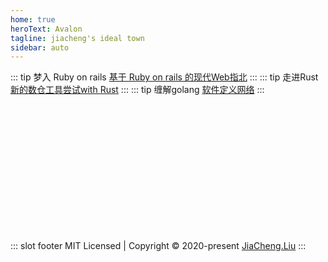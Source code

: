 ```yaml
---
home: true
heroText: Avalon
tagline: jiacheng's ideal town
sidebar: auto
---
```


::: tip 梦入 Ruby on rails
[基于 Ruby on rails 的现代Web指北](/web/)
:::
::: tip 走进Rust
[新的数仓工具尝试with Rust](/data/)
:::
::: tip 缠解golang
[软件定义网络](/network/)
:::
<br>

<br>
<br>
<br>
<br>
<br>
<br>
<br>
<br>
<br>
<br>
<br>
<br>


::: slot footer
MIT Licensed | Copyright © 2020-present [JiaCheng.Liu](https://github.com/real-cpf)
:::
